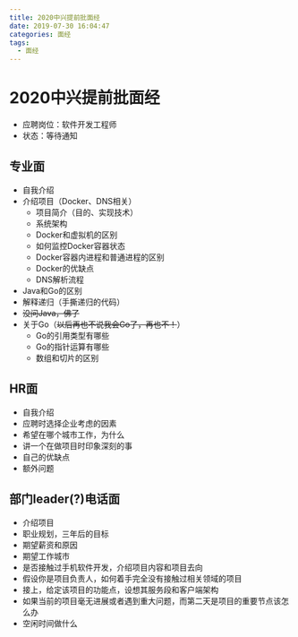 ```yaml
---
title: 2020中兴提前批面经
date: 2019-07-30 16:04:47
categories: 面经
tags:
  - 面经
---
```


# 2020中兴提前批面经

- 应聘岗位：软件开发工程师
- 状态：等待通知

## 专业面

- 自我介绍
- 介绍项目（Docker、DNS相关）
  - 项目简介（目的、实现技术）
  - 系统架构
  - Docker和虚拟机的区别
  - 如何监控Docker容器状态
  - Docker容器内进程和普通进程的区别
  - Docker的优缺点
  - DNS解析流程
- Java和Go的区别
- 解释递归（手撕递归的代码）
- <del>没问Java，佛了</del>
- 关于Go（<del>以后再也不说我会Go了，再也不！</del>）
  - Go的引用类型有哪些
  - Go的指针运算有哪些
  - 数组和切片的区别

## HR面

- 自我介绍
- 应聘时选择企业考虑的因素
- 希望在哪个城市工作，为什么
- 讲一个在做项目时印象深刻的事
- 自己的优缺点
- 额外问题

## 部门leader(?)电话面

- 介绍项目
- 职业规划，三年后的目标
- 期望薪资和原因
- 期望工作城市
- 是否接触过手机软件开发，介绍项目内容和项目去向
- 假设你是项目负责人，如何着手完全没有接触过相关领域的项目
- 接上，给定该项目的功能点，设想其服务段和客户端架构
- 如果当前的项目毫无进展或者遇到重大问题，而第二天是项目的重要节点该怎么办
- 空闲时间做什么